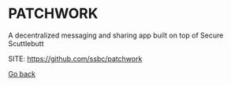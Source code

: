 # PATCHWORK
 
 A decentralized messaging and sharing app built on top of Secure Scuttlebutt
 
 SITE: https://github.com/ssbc/patchwork

 [Go back](https://portable-linux-apps.github.io/apps.html)
